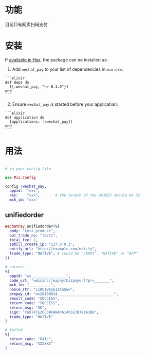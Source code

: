 # 功能

目前只有网页扫码支付

# 安装

If [available in Hex](https://hex.pm/docs/publish), the package can be installed as:

  1. Add `wechat_pay` to your list of dependencies in `mix.exs`:

    ```elixir
    def deps do
      [{:wechat_pay, "~> 0.1.0"}]
    end
    ```

  2. Ensure `wechat_pay` is started before your application:

    ```elixir
    def application do
      [applications: [:wechat_pay]]
    end
    ```

# 用法

```elixir

# in your config file

use Mix.Config

config :wechat_pay,
  appid:  "xxx",
  key:    "xxx",       # the length of the APIKEY should be 32
  mch_id: "xxx"


```

## unifiedorder

```elixir
WechatPay.unifiedorder(%{
  body: "test_product",
  out_trade_no: "test1",
  total_fee: 1,
  spbill_create_ip: "127.0.0.1",
  notify_url: "http://example.com/notify",
  trade_type: "NATIVE", # could be "JSAPI", "NATIVE" or "APP"
})

# success
%{
  appid: "wx________________",
  code_url: "weixin://wxpay/bizpayurl?pr=_______",
  mch_id: "__________",
  nonce_str: "L18C1VKyE12KhSEw",
  prepay_id: "wx20160924__________________________",
  result_code: "SUCCESS",
  return_code: "SUCCESS",
  return_msg: "OK",
  sign: "C6974CE2CC38FB84DA1465E3D78163B8",
  trade_type: "NATIVE"
}

# failed
%{
  return_code: "FAIL",
  return_msg: "XXXXXX"
}
```